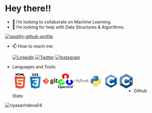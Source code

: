 

<h1 align="left">Hey there!!</h1>


- 👯 I’m looking to collaborate on Machine Learning.
- 🤔 I’m looking for help with Data Structures & Algorithms.

[![spotify-github-profile](https://spotify-github-profile.vercel.app/api/view?uid=31kp4xqwotqex7gbdbzvqnnfna5y&cover_image=true&theme=default&show_offline=false&background_color=121212&interchange=false&bar_color=379334&bar_color_cover=false)](https://github.com/kittinan/spotify-github-profile)

- 📫 How to reach me:

	[![LinkedIn](https://img.shields.io/badge/LinkedIn-0077B5?style=flat-square&logo=linkedin&logoColor=white)](https://www.linkedin.com/in/riyasachdeva04/)
	[![Twitter](https://img.shields.io/badge/Twitter-1DA1F2?style=flat-square&logo=twitter&logoColor=white)](https://twitter.com/riiiwtff)
	[![Instagram](https://img.shields.io/badge/Instagram-E4405F?style=flat-square&logo=instagram&logoColor=white)](https://www.instagram.com/riii2048/)

- Languages and Tools:
	
	<p>
	<img align="left" alt="HTML5" width="50px" src="https://raw.githubusercontent.com/github/explore/master/topics/html/html.png" />
	<img align="left" alt="CSS3" width="50px" src="https://raw.githubusercontent.com/github/explore/master/topics/css/css.png" />
	<img align="left" alt="Git" width="50px" src="https://raw.githubusercontent.com/github/explore/master/topics/git/git.png" />
	<img align="left" alt="OpenCV" width="50px" src="https://raw.githubusercontent.com/github/explore/master/topics/opencv/opencv.png" />
	<img align="left" alt="Git" width="50px" src="https://raw.githubusercontent.com/github/explore/master/topics/pytorch/pytorch.png" />
	<img align="left" alt="Python" width="50px" src="https://raw.githubusercontent.com/github/explore/master/topics/python/python.png" />
	<img align="left" alt="C" width="50px" src="https://raw.githubusercontent.com/github/explore/master/topics/c/c.png" />
	<img align="left" alt="C++" width="50px" src="https://raw.githubusercontent.com/github/explore/master/topics/cpp/cpp.png" />
	</p><br></br>
		
- Github Stats:

<p><img align="left" src="https://github-readme-streak-stats.herokuapp.com/?user=riyasachdeva04" alt="riyasachdeva04" /></p>
